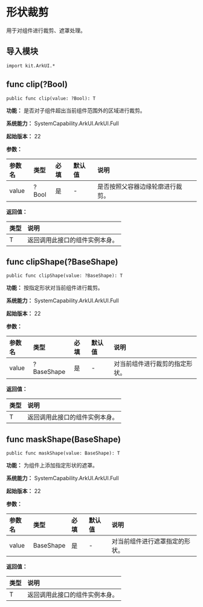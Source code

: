 # 形状裁剪

用于对组件进行裁剪、遮罩处理。

## 导入模块

```cangjie
import kit.ArkUI.*
```

## func clip(?Bool)

```cangjie
public func clip(value: ?Bool): T
```

**功能：** 是否对子组件超出当前组件范围外的区域进行裁剪。

**系统能力：** SystemCapability.ArkUI.ArkUI.Full

**起始版本：** 22

**参数：**

|参数名|类型|必填|默认值|说明|
|:---|:---|:---|:---|:---|
| value | ?Bool | 是 | \- | 是否按照父容器边缘轮廓进行裁剪。 |

**返回值：**

|类型|说明|
|:---|:---|
|T|返回调用此接口的组件实例本身。|


## func clipShape(?BaseShape)

```cangjie
public func clipShape(value: ?BaseShape): T
```

**功能：** 按指定形状对当前组件进行裁剪。

**系统能力：** SystemCapability.ArkUI.ArkUI.Full

**起始版本：** 22

**参数：**

|参数名|类型|必填|默认值|说明|
|:---|:---|:---|:---|:---|
| value | ?BaseShape | 是 | \- | 对当前组件进行裁剪的指定形状。 |

**返回值：**

|类型|说明|
|:---|:---|
|T|返回调用此接口的组件实例本身。|


## func maskShape(BaseShape)

```cangjie
public func maskShape(value: BaseShape): T
```

**功能：** 为组件上添加指定形状的遮罩。

**系统能力：** SystemCapability.ArkUI.ArkUI.Full

**起始版本：** 22

**参数：**

|参数名|类型|必填|默认值|说明|
|:---|:---|:---|:---|:---|
| value | BaseShape | 是 | \- | 对当前组件进行遮罩指定的形状。 |

**返回值：**

|类型|说明|
|:---|:---|
|T|返回调用此接口的组件实例本身。|

